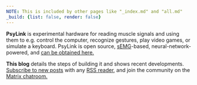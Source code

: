 ```yaml
---
NOTE: This is included by other pages like "_index.md" and "all.md"
_build: {list: false, render: false}
---
```


**PsyLink** is experimental hardware for reading muscle signals and using them to e.g. control the computer, recognize gestures, play video games, or simulate a keyboard.  PsyLink is open source, [sEMG](https://en.wikipedia.org/wiki/Electromyography)-based, neural-network-powered, and [can be obtained here.](/get)

**This blog** details the steps of building it and shows recent developments.  [Subscribe to new posts](/index.xml) with any [RSS reader](https://en.wikipedia.org/wiki/Comparison_of_feed_aggregators), and join the community on the [Matrix chatroom.](https://matrix.to/#/#psylink:matrix.org)
